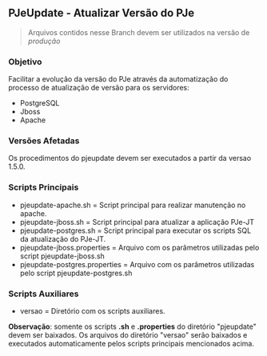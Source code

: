 ## PJeUpdate - Atualizar Versão do PJe

> Arquivos contidos nesse Branch devem ser utilizados na versão de *produção*

### Objetivo
Facilitar a evolução da versão do PJe através da automatização do processo de
atualização de versão para os servidores:
* PostgreSQL
* Jboss
* Apache 

### Versões Afetadas
Os procedimentos do pjeupdate devem ser executados a partir da versao 1.5.0.

### Scripts Principais
* pjeupdate-apache.sh = Script principal para realizar manutenção no apache.
* pjeupdate-jboss.sh = Script principal para atualizar a aplicação PJe-JT
* pjeupdate-postgres.sh = Script principal para executar os scripts SQL da atualização do PJe-JT.
* pjeupdate-jboss.properties = Arquivo com os parâmetros utilizadas pelo script pjeupdate-jboss.sh
* pjeupdate-postgres.properties = Arquivo com os parâmetros utilizadas pelo script pjeupdate-postgres.sh

### Scripts Auxiliares
* versao = Diretório com os scripts auxiliares. 

**Observação**: somente os scripts **.sh** e **.properties** do diretório "pjeupdate" devem ser baixados. Os arquivos do diretório "versao" serão baixados e executados automaticamente pelos scripts principais mencionados acima.